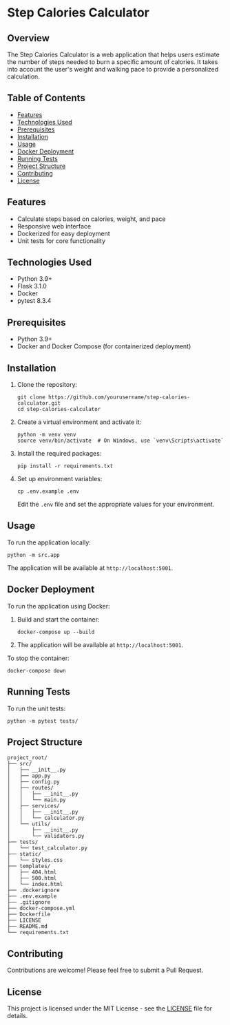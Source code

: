 # Step Calories Calculator

## Overview
The Step Calories Calculator is a web application that helps users estimate the number of steps needed to burn a specific amount of calories. It takes into account the user's weight and walking pace to provide a personalized calculation.

## Table of Contents
- [Features](#features)
- [Technologies Used](#technologies-used)
- [Prerequisites](#prerequisites)
- [Installation](#installation)
- [Usage](#usage)
- [Docker Deployment](#docker-deployment)
- [Running Tests](#running-tests)
- [Project Structure](#project-structure)
- [Contributing](#contributing)
- [License](#license)

## Features
- Calculate steps based on calories, weight, and pace
- Responsive web interface
- Dockerized for easy deployment
- Unit tests for core functionality

## Technologies Used
- Python 3.9+
- Flask 3.1.0
- Docker
- pytest 8.3.4

## Prerequisites
- Python 3.9+
- Docker and Docker Compose (for containerized deployment)

## Installation

1. Clone the repository:
   ```
   git clone https://github.com/yourusername/step-calories-calculator.git
   cd step-calories-calculator
   ```

2. Create a virtual environment and activate it:
   ```
   python -m venv venv
   source venv/bin/activate  # On Windows, use `venv\Scripts\activate`
   ```

3. Install the required packages:
   ```
   pip install -r requirements.txt
   ```

4. Set up environment variables:
   ```
   cp .env.example .env
   ```
   Edit the `.env` file and set the appropriate values for your environment.

## Usage

To run the application locally:

```
python -m src.app
```

The application will be available at `http://localhost:5001`.

## Docker Deployment

To run the application using Docker:

1. Build and start the container:
   ```
   docker-compose up --build
   ```

2. The application will be available at `http://localhost:5001`.

To stop the container:

```
docker-compose down
```

## Running Tests

To run the unit tests:

```
python -m pytest tests/
```

## Project Structure
```
project_root/
├── src/
│   ├── __init__.py
│   ├── app.py
│   ├── config.py
│   ├── routes/
│   │   ├── __init__.py
│   │   └── main.py
│   ├── services/
│   │   ├── __init__.py
│   │   └── calculator.py
│   └── utils/
│       ├── __init__.py
│       └── validators.py
├── tests/
│   └── test_calculator.py
├── static/
│   └── styles.css
├── templates/
│   ├── 404.html
│   ├── 500.html
│   └── index.html
├── .dockerignore
├── .env.example
├── .gitignore
├── docker-compose.yml
├── Dockerfile
├── LICENSE
├── README.md
└── requirements.txt
```

## Contributing
Contributions are welcome! Please feel free to submit a Pull Request.

## License
This project is licensed under the MIT License - see the [LICENSE](LICENSE) file for details.
